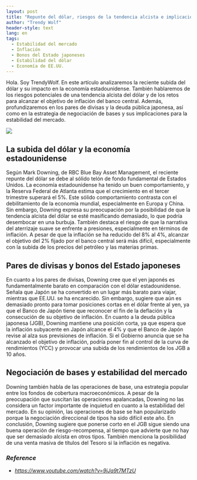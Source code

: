 ```yaml
---
layout: post
title: "Repunte del dólar, riesgos de la tendencia alcista e implicaciones para la estabilidad del mercado"
author: "Trendy Wolf"
header-style: text
lang: en
tags:
  - Estabilidad del mercado
  - Inflación
  - Bonos del Estado japoneses
  - Estabilidad del dólar
  - Economía de EE.UU.
---
```


Hola. Soy TrendyWolf. En este artículo analizaremos la reciente subida del dólar y su impacto en la economía estadounidense. También hablaremos de los riesgos potenciales de una tendencia alcista del dólar y de los retos para alcanzar el objetivo de inflación del banco central. Además, profundizaremos en los pares de divisas y la deuda pública japonesa, así como en la estrategia de negociación de bases y sus implicaciones para la estabilidad del mercado.

<img
    src="https://i.ytimg.com/vi/9iJa9t7MTzU/hqdefault.jpg"
/>


## La subida del dólar y la economía estadounidense
Según Mark Downing, de RBC Blue Bay Asset Management, el reciente repunte del dólar se debe al sólido telón de fondo fundamental de Estados Unidos. La economía estadounidense ha tenido un buen comportamiento, y la Reserva Federal de Atlanta estima que el crecimiento en el tercer trimestre superará el 5%. Este sólido comportamiento contrasta con el debilitamiento de la economía mundial, especialmente en Europa y China. Sin embargo, Downing expresa su preocupación por la posibilidad de que la tendencia alcista del dólar se esté masificando demasiado, lo que podría desembocar en una burbuja. También destaca el riesgo de que la narrativa del aterrizaje suave se enfrente a presiones, especialmente en términos de inflación. A pesar de que la inflación se ha reducido del 8% al 4%, alcanzar el objetivo del 2% fijado por el banco central será más difícil, especialmente con la subida de los precios del petróleo y las materias primas.

## Pares de divisas y bonos del Estado japoneses
En cuanto a los pares de divisas, Downing cree que el yen japonés es fundamentalmente barato en comparación con el dólar estadounidense. Señala que Japón se ha convertido en un lugar más barato para viajar, mientras que EE.UU. se ha encarecido. Sin embargo, sugiere que aún es demasiado pronto para tomar posiciones cortas en el dólar frente al yen, ya que el Banco de Japón tiene que reconocer el fin de la deflación y la consecución de su objetivo de inflación. En cuanto a la deuda pública japonesa (JGB), Downing mantiene una posición corta, ya que espera que la inflación subyacente en Japón alcance el 4% y que el Banco de Japón revise al alza sus previsiones de inflación. Si el Gobierno anuncia que se ha alcanzado el objetivo de inflación, podría poner fin al control de la curva de rendimientos (YCC) y provocar una subida de los rendimientos de los JGB a 10 años.

## Negociación de bases y estabilidad del mercado
Downing también habla de las operaciones de base, una estrategia popular entre los fondos de cobertura macroeconómicos. A pesar de la preocupación que suscitan las operaciones apalancadas, Downing no las considera un factor importante de inquietud en cuanto a la estabilidad del mercado. En su opinión, las operaciones de base se han popularizado porque la negociación direccional de tipos ha sido difícil este año. En conclusión, Downing sugiere que ponerse corto en el JGB sigue siendo una buena operación de riesgo-recompensa, al tiempo que advierte que no hay que ser demasiado alcista en otros tipos. También menciona la posibilidad de una venta masiva de títulos del Tesoro si la inflación es negativa.


### _Reference_
- _https://www.youtube.com/watch?v=9iJa9t7MTzU_

